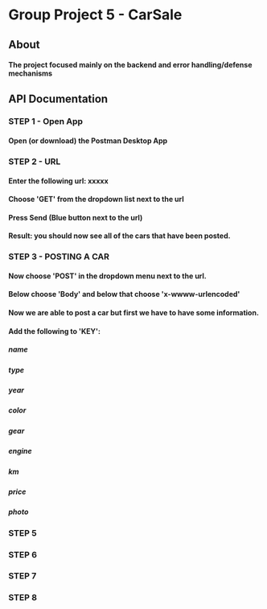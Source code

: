 # Group Project 5 - CarSale
## About
#### The project focused mainly on the backend and error handling/defense mechanisms
## API Documentation
### STEP 1 - Open App
#### Open (or download) the Postman Desktop App
### STEP 2 - URL
#### Enter the following url: xxxxx
#### Choose 'GET' from the dropdown list next to the url
#### Press Send (Blue button next to the url)
#### Result: you should now see all of the cars that have been posted.
### STEP 3 - POSTING A CAR
#### Now choose 'POST' in the dropdown menu next to the url.
#### Below choose 'Body' and below that choose 'x-wwww-urlencoded'
#### Now we are able to post a car but first we have to have some information.
#### Add the following to 'KEY':
##### name
##### type
##### year
##### color
##### gear
##### engine
##### km
##### price
##### photo
#### 

### STEP 5
####
### STEP 6
####
### STEP 7
####
### STEP 8
####

